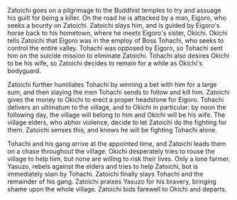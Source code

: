 <!-- Zaotichi's Pilgrimage (1966) -->

Zatoichi goes on a pilgrimage to the Buddhist temples to try and assuage his guilt for being a killer. On the road he is attacked by a man, Eigoro, who seeks a bounty on Zatoichi. Zatoichi slays him, and is guided by Eigoro's horse back to his hometown, where he meets Eigoro's sister, Okichi. Okichi tells Zatoichi that Eigoro was in the employ of Boss Tohachi, who seeks to control the entire valley. Tohachi was opposed by Eigoro, so Tohachi sent him on the suicide mission to eliminate Zatoichi. Tohachi also desires Okichi to be his wife, so Zatoichi decides to remain for a while as Okichi's bodyguard.

Zatoichi further humiliates Tohachi by winning a bet with him for a large sum, and then slaying the men Tohachi sends to follow and kill him. Zatoichi gives the money to Okichi to erect a proper headstone for Eigoro. Tohachi delivers an ultimatum to the village, and to Okichi in particular: by noon the following day, the village will belong to him and Okichi will be his wife. The village elders, who abhor violence, decide to let Zatoichi do the fighting for them. Zatoichi senses this, and knows he will be fighting Tohachi alone.

Tohachi and his gang arrive at the appointed time, and Zatoichi leads them on a chase throughout the village. Okichi desperately tries to rouse the village to help him, but none are willing to risk their lives. Only a lone farmer, Yasuzo, rebels against the elders and tries to help Zatoichi, but is immediately slain by Tohachi. Zatoichi finally slays Tohachi and the remainder of his gang. Zatoichi praises Yasuzo for his bravery, bringing shame upon the whole village. Zatoichi bids farewell to Okichi and departs.